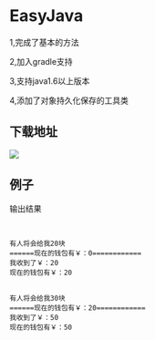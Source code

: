 # EasyJava

1,完成了基本的方法

2,加入gradle支持

3,支持java1.6以上版本

4,添加了对象持久化保存的工具类


## 下载地址

[![](https://jitpack.io/v/NingOpenSource/EasyJava.svg)](https://jitpack.io/#NingOpenSource/EasyJava)


## 例子

输出结果
```


有人将会给我20块
======现在的钱包有￥：0============
我收到了￥：20
现在的钱包有￥：20


有人将会给我30块
======现在的钱包有￥：20============
我收到了￥：50
现在的钱包有￥：50

```

